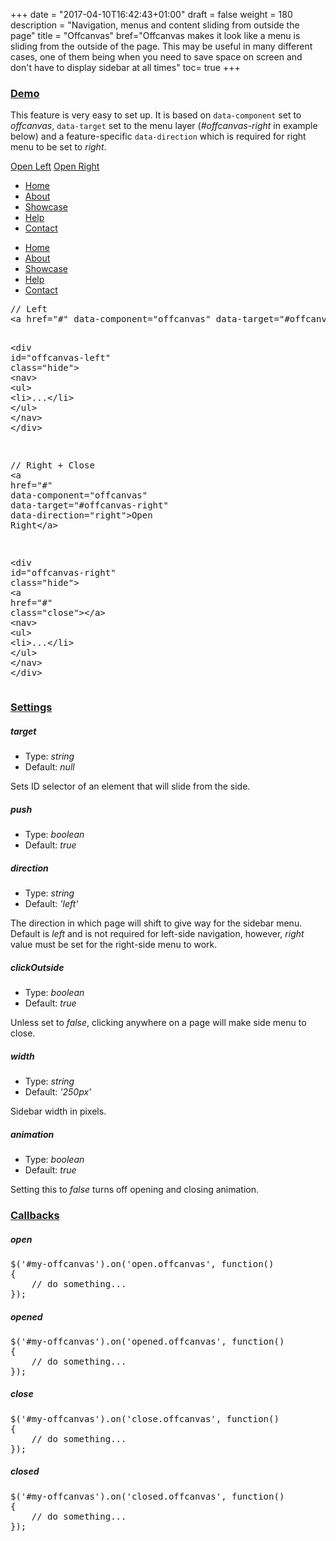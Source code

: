 +++
date = "2017-04-10T16:42:43+01:00"
draft = false
weight = 180
description = "Navigation, menus and content sliding from outside the page"
title = "Offcanvas"
bref="Offcanvas makes it look like a menu is sliding from the outside of the page. This may be useful in many different cases, one of them being when you need to save space on screen and don't have to display sidebar at all times"
toc= true
+++

<h3 class="section-head" id="h-demo"><a href="#h-demo">Demo</a></h3>
<p>This feature is very easy to set up. It is based on <code>data-component</code> set to <var>offcanvas</var>, <code>data-target</code> set to the menu layer (<var>#offcanvas-right</var> in example below) and a feature-specific <code>data-direction</code> which is required for right menu to be set to <var>right</var>.</p>
<p><a class="button outline" data-component="offcanvas" data-target="#offcanvas-left" href="#"><i class="kube-menu"></i> Open Left</a> <a class="button outline" data-component="offcanvas" data-direction="right" data-target="#offcanvas-right" href="#">Open Right <i class="kube-menu"></i></a></p>
<div class="hide" id="offcanvas-left">
  <nav>
    <ul>
      <li>
        <a href="">Home</a>
      </li>
      <li>
        <a href="">About</a>
      </li>
      <li>
        <a href="">Showcase</a>
      </li>
      <li>
        <a href="">Help</a>
      </li>
      <li>
        <a href="">Contact</a>
      </li>
    </ul>
  </nav>
</div>
<div class="hide" id="offcanvas-right">
  <a class="close" href="#"></a>
  <nav>
    <ul>
      <li>
        <a href="">Home</a>
      </li>
      <li>
        <a href="">About</a>
      </li>
      <li>
        <a href="">Showcase</a>
      </li>
      <li>
        <a href="">Help</a>
      </li>
      <li>
        <a href="">Contact</a>
      </li>
    </ul>
  </nav>
</div>
<pre class="code skip">// Left
<span class="hljs-tag">&lt;<span class="hljs-name">a</span> <span class="hljs-attr">href</span>=<span class="hljs-string">"#"</span> <span class="hljs-attr">data-component</span>=<span class="hljs-string">"offcanvas"</span> <span class="hljs-attr">data-target</span>=<span class="hljs-string">"#offcanvas-left"</span>&gt;</span>Open Left<span class="hljs-tag">&lt;/<span class="hljs-name">a</span>&gt;</span>

<span class="hljs-tag">&lt;<span class="hljs-name">div</span> <span class="hljs-attr">id</span>=<span class="hljs-string">"offcanvas-left"</span> <span class="hljs-attr">class</span>=<span class="hljs-string">"hide"</span>&gt;</span>
    <span class="hljs-tag">&lt;<span class="hljs-name">nav</span>&gt;</span>
        <span class="hljs-tag">&lt;<span class="hljs-name">ul</span>&gt;</span>
            <span class="hljs-tag">&lt;<span class="hljs-name">li</span>&gt;</span>...<span class="hljs-tag">&lt;/<span class="hljs-name">li</span>&gt;</span>
        <span class="hljs-tag">&lt;/<span class="hljs-name">ul</span>&gt;</span>
    <span class="hljs-tag">&lt;/<span class="hljs-name">nav</span>&gt;</span>
<span class="hljs-tag">&lt;/<span class="hljs-name">div</span>&gt;</span>

// Right + Close
<span class="hljs-tag">&lt;<span class="hljs-name">a</span> <span class="hljs-attr">href</span>=<span class="hljs-string">"#"</span> <span class="hljs-attr">data-component</span>=<span class="hljs-string">"offcanvas"</span> <span class="hljs-attr">data-target</span>=<span class="hljs-string">"#offcanvas-right"</span> <span class="hljs-attr">data-direction</span>=<span class="hljs-string">"right"</span>&gt;</span>Open Right<span class="hljs-tag">&lt;/<span class="hljs-name">a</span>&gt;</span>

<span class="hljs-tag">&lt;<span class="hljs-name">div</span> <span class="hljs-attr">id</span>=<span class="hljs-string">"offcanvas-right"</span> <span class="hljs-attr">class</span>=<span class="hljs-string">"hide"</span>&gt;</span>
    <span class="hljs-tag">&lt;<span class="hljs-name">a</span> <span class="hljs-attr">href</span>=<span class="hljs-string">"#"</span> <span class="hljs-attr">class</span>=<span class="hljs-string">"close"</span>&gt;</span><span class="hljs-tag">&lt;/<span class="hljs-name">a</span>&gt;</span>
    <span class="hljs-tag">&lt;<span class="hljs-name">nav</span>&gt;</span>
        <span class="hljs-tag">&lt;<span class="hljs-name">ul</span>&gt;</span>
            <span class="hljs-tag">&lt;<span class="hljs-name">li</span>&gt;</span>...<span class="hljs-tag">&lt;/<span class="hljs-name">li</span>&gt;</span>
        <span class="hljs-tag">&lt;/<span class="hljs-name">ul</span>&gt;</span>
    <span class="hljs-tag">&lt;/<span class="hljs-name">nav</span>&gt;</span>
<span class="hljs-tag">&lt;/<span class="hljs-name">div</span>&gt;</span>
</pre>
<h3 class="section-head" id="h-settings"><a href="#h-settings">Settings</a></h3>
<h5>target</h5>
<ul>
  <li>Type: <var>string</var></li>
  <li>Default: <var>null</var></li>
</ul>
<p>Sets ID selector of an element that will slide from the side.</p>
<h5>push</h5>
<ul>
  <li>Type: <var>boolean</var></li>
  <li>Default: <var>true</var></li>
</ul>
<h5>direction</h5>
<ul>
  <li>Type: <var>string</var></li>
  <li>Default: <var>'left'</var></li>
</ul>
<p>The direction in which page will shift to give way for the sidebar menu. Default is <var>left</var> and is not required for left-side navigation, however, <var>right</var> value must be set for the right-side menu to work.</p>
<h5>clickOutside</h5>
<ul>
  <li>Type: <var>boolean</var></li>
  <li>Default: <var>true</var></li>
</ul>
<p>Unless set to <var>false</var>, clicking anywhere on a page will make side menu to close.</p>
<h5>width</h5>
<ul>
  <li>Type: <var>string</var></li>
  <li>Default: <var>'250px'</var></li>
</ul>
<p>Sidebar width in pixels.</p>
<h5>animation</h5>
<ul>
  <li>Type: <var>boolean</var></li>
  <li>Default: <var>true</var></li>
</ul>
<p>Setting this to <var>false</var> turns off opening and closing animation.</p>
<h3 class="section-head" id="h-callbacks"><a href="#h-callbacks">Callbacks</a></h3>
<h5>open</h5>
<pre class="code skip">$(<span class="hljs-string">'#my-offcanvas'</span>).on(<span class="hljs-string">'open.offcanvas'</span>, <span class="hljs-function"><span class="hljs-keyword">function</span>(<span class="hljs-params"></span>)
</span>{
    <span class="hljs-comment">// do something...</span>
});
</pre>
<h5>opened</h5>
<pre class="code skip">$(<span class="hljs-string">'#my-offcanvas'</span>).on(<span class="hljs-string">'opened.offcanvas'</span>, <span class="hljs-function"><span class="hljs-keyword">function</span>(<span class="hljs-params"></span>)
</span>{
    <span class="hljs-comment">// do something...</span>
});
</pre>
<h5>close</h5>
<pre class="code skip">$(<span class="hljs-string">'#my-offcanvas'</span>).on(<span class="hljs-string">'close.offcanvas'</span>, <span class="hljs-function"><span class="hljs-keyword">function</span>(<span class="hljs-params"></span>)
</span>{
    <span class="hljs-comment">// do something...</span>
});
</pre>
<h5>closed</h5>
<pre class="code skip">$(<span class="hljs-string">'#my-offcanvas'</span>).on(<span class="hljs-string">'closed.offcanvas'</span>, <span class="hljs-function"><span class="hljs-keyword">function</span>(<span class="hljs-params"></span>)
</span>{
    <span class="hljs-comment">// do something...</span>
});
</pre>